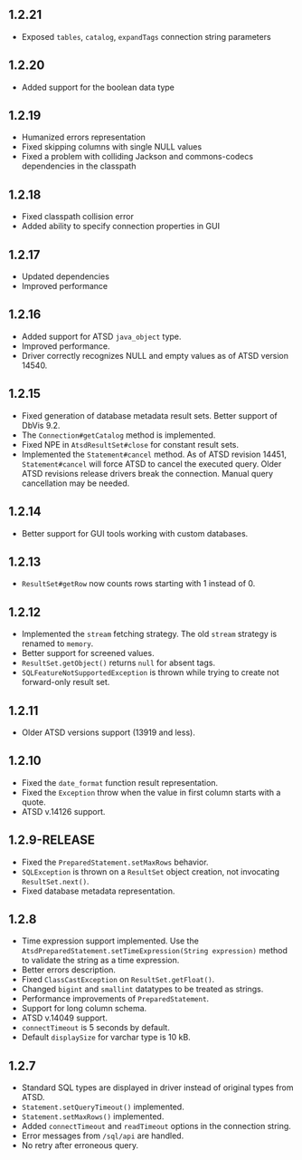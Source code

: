 ## 1.2.21
* Exposed `tables`, `catalog`, `expandTags` connection string parameters

## 1.2.20
* Added support for the boolean data type

## 1.2.19
* Humanized errors representation
* Fixed skipping columns with single NULL values
* Fixed a problem with colliding Jackson and commons-codecs dependencies in the classpath

## 1.2.18
* Fixed classpath collision error
* Added ability to specify connection properties in GUI

## 1.2.17
* Updated dependencies
* Improved performance

## 1.2.16
* Added support for ATSD `java_object` type.
* Improved performance.
* Driver correctly recognizes NULL and empty values as of ATSD version 14540.

## 1.2.15
* Fixed generation of database metadata result sets. Better support of DbVis 9.2.
* The `Connection#getCatalog` method is implemented.
* Fixed NPE in `AtsdResultSet#close` for constant result sets.
* Implemented the `Statement#cancel` method. As of ATSD revision 14451, `Statement#cancel` will force ATSD to cancel the executed query. Older ATSD revisions release drivers break the connection. Manual query cancellation may be needed.

## 1.2.14
* Better support for GUI tools working with custom databases.

## 1.2.13
* `ResultSet#getRow` now counts rows starting with 1 instead of 0.

## 1.2.12
* Implemented the `stream` fetching strategy. The old `stream` strategy is renamed to `memory`.
* Better support for screened values.
* `ResultSet.getObject()` returns `null` for absent tags.
* `SQLFeatureNotSupportedException` is thrown while trying to create not forward-only result set.

## 1.2.11
* Older ATSD versions support (13919 and less).

## 1.2.10
* Fixed the `date_format` function result representation.
* Fixed the `Exception` throw when the value in first column starts with a quote.
* ATSD v.14126 support.

## 1.2.9-RELEASE
* Fixed the `PreparedStatement.setMaxRows` behavior.
* `SQLException` is thrown on a `ResultSet` object creation, not invocating `ResultSet.next()`.
* Fixed database metadata representation.

## 1.2.8
* Time expression support implemented. Use the `AtsdPreparedStatement.setTimeExpression(String expression)` method to validate the string as a time expression.
* Better errors description.
* Fixed `ClassCastException` on `ResultSet.getFloat()`.
* Changed `bigint` and `smallint` datatypes to be treated as strings.
* Performance improvements of `PreparedStatement`.
* Support for long column schema.
* ATSD v.14049 support.
* `connectTimeout` is 5 seconds by default.
* Default `displaySize` for varchar type is 10 kB.

## 1.2.7
* Standard SQL types are displayed in driver instead of original types from ATSD.
* `Statement.setQueryTimeout()` implemented.
* `Statement.setMaxRows()` implemented.
* Added `connectTimeout` and `readTimeout` options in the connection string.
* Error messages from `/sql/api` are handled.
* No retry after erroneous query.
